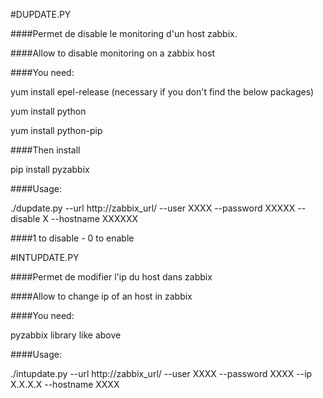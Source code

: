 #DUPDATE.PY

####Permet de disable le monitoring d'un host zabbix.

####Allow to disable monitoring on a zabbix host

####You need:

yum install epel-release (necessary if you don't find the below packages)

yum install python

yum install python-pip

####Then install

pip install pyzabbix

####Usage:

./dupdate.py --url http://zabbix_url/ --user XXXX --password XXXXX --disable X --hostname XXXXXX

####1 to disable - 0 to enable


#INTUPDATE.PY

####Permet de modifier l'ip du host dans zabbix

####Allow to change ip of an host in zabbix

####You need:

pyzabbix library like above

####Usage:

./intupdate.py --url http://zabbix_url/ --user XXXX --password XXXX --ip X.X.X.X --hostname XXXX

